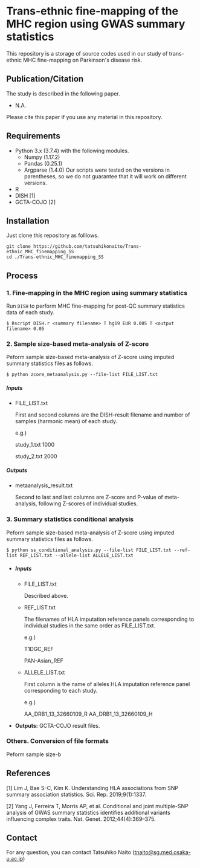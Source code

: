 # Trans-ethnic fine-mapping of the MHC region using GWAS summary statistics
This repository is a storage of source codes used in our study of trans-ethnic MHC fine-mapping on Parkinson's disease risk.

## Publication/Citation

The study is described in the following paper. 

- N.A.

Please cite this paper if you use any material in this repository.

## Requirements

- Python 3.x (3.7.4) with the following modules.
  - Numpy (1.17.2)
  - Pandas (0.25.1)
  - Argparse (1.4.0)
  Our scripts were tested on the versions in parentheses, so we do not guarantee that it will work on different versions.
- R
- DISH [1]
- GCTA-COJO [2]

## Installation

Just clone this repository as folllows.

```
git clone https://github.com/tatsuhikonaito/Trans-ethnic_MHC_finemapping_SS
cd ./Trans-ethnic_MHC_finemapping_SS
```

## Process

### 1. Fine-mapping in the MHC region using summary statistics

Run `DISH` to perform MHC fine-mapping for post-QC summary statistics data of each study.

```
$ Rscript DISH.r <summary filename> T hg19 EUR 0.005 T <output filename> 0.05 
```


### 2. Sample size-based meta-analysis of Z-score

Peform sample size-based meta-analysis of Z-score using imputed summary statistics files as follows. 

```
$ python zcore_metaanalysis.py --file-list FILE_LIST.txt
```

##### Inputs

- FILE_LIST.txt

  First and second columns are the DISH-result filename and number of samples (harmonic mean) of each study. 

  e.g.)

  study_1.txt	1000

  study_2.txt	2000

##### Outputs

- metaanalysis_result.txt

  Second to last and last columns are Z-score and P-value of meta-analysis, following Z-scores of individual studies.

### 3. Summary statistics conditional analysis

Peform sample size-based meta-analysis of Z-score using imputed summary statistics files as follows. 

```
$ python ss_conditional_analysis.py --file-list FILE_LIST.txt --ref-list REF_LIST.txt --allele-list ALLELE_LIST.txt
```

- ##### Inputs

  - FILE_LIST.txt

    Described above.

  - REF_LIST.txt

    The filenames of HLA imputation reference panels corresponding to individual studies in the same order as FILE_LIST.txt.

    e.g.)

    T1DGC_REF

    PAN-Asian_REF

  - ALLELE_LIST.txt

    First column is the name of alleles HLA imputation reference panel corresponding to each study.

    e.g.)

    AA_DRB1_13_32660109_R
    AA_DRB1_13_32660109_H

- **Outputs:** GCTA-COJO result files.

### Others. Conversion of file formats

Peform sample size-b

## References

[1] Lim J, Bae S-C, Kim K. Understanding HLA associations from SNP summary association statistics. Sci. Rep. 2019;9(1):1337.

[2] Yang J, Ferreira T, Morris AP, et al. Conditional and joint multiple-SNP analysis of GWAS summary statistics identifies additional variants influencing complex traits. Nat. Genet. 2012;44(4):369–375.

## Contact

For any question, you can contact Tatsuhiko Naito ([tnaito@sg.med.osaka-u.ac.jp](mailto:tnaito@sg.med.osaka-u.ac.jp))

